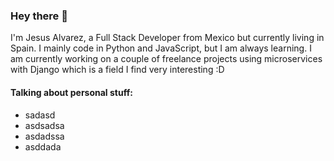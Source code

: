 ### Hey there 👋

I'm Jesus Alvarez, a Full Stack Developer from Mexico but currently living in Spain. I mainly code in Python and JavaScript, but I am always learning. I am currently working on a couple of freelance projects using microservices with Django which is a field I find very interesting :D

#### Talking about personal stuff:

- sadasd
- asdsadsa
- asdadssa
- asddada

<!--
**jsgilberto/jsgilberto** is a ✨ _special_ ✨ repository because its `README.md` (this file) appears on your GitHub profile.

Here are some ideas to get you started:

- 🔭 I’m currently working on ...
- 🌱 I’m currently learning ...
- 👯 I’m looking to collaborate on ...
- 🤔 I’m looking for help with ...
- 💬 Ask me about ...
- 📫 How to reach me: ...
- 😄 Pronouns: ...
- ⚡ Fun fact: ...
-->
